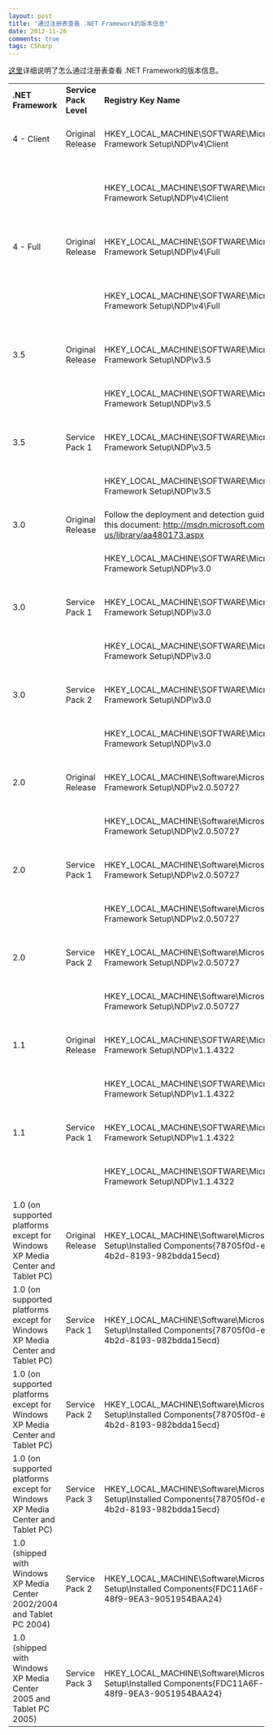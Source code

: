 ```yaml
---
layout: post
title: "通过注册表查看 .NET Framework的版本信息"
date: 2012-11-26
comments: true
tags: CSharp
---
```

<a href="http://msdn.microsoft.com/en-us/kb/kbarticle.aspx?id=318785">这里</a>详细说明了怎么通过注册表查看 .NET Framework的版本信息。<br /><table class="table" cellspacing="1"><tbody><tr><td><b>.NET Framework</b></td><td><b>Service Pack Level</b></td><td><b>Registry Key Name</b></td><td><b>Value</b></td></tr><tr><td>4 - Client</td><td>Original Release</td><td>HKEY_LOCAL_MACHINE\SOFTWARE\Microsoft\NET Framework Setup\NDP\v4\Client</td><td>Name: <b>Install</b>, Type: <b>REG_DWORD</b>, Data: <b>1</b></td></tr><tr><td><br /></td><td><br /></td><td>HKEY_LOCAL_MACHINE\SOFTWARE\Microsoft\NET Framework Setup\NDP\v4\Client</td><td>Name: <b>Version</b>, Type: <b>REG_SZ</b>, Data: <b>4.0.30319.0</b></td></tr><tr><td>4 - Full</td><td>Original Release</td><td>HKEY_LOCAL_MACHINE\SOFTWARE\Microsoft\NET Framework Setup\NDP\v4\Full</td><td>Name: <b>Install</b>, Type: <b>REG_DWORD</b>, Data: <b>1</b></td></tr><tr><td><br /></td><td><br /></td><td>HKEY_LOCAL_MACHINE\SOFTWARE\Microsoft\NET Framework Setup\NDP\v4\Full</td><td>Name: <b>Version</b>, Type: <b>REG_SZ</b>, Data: <b>4.0.30319.0</b></td></tr><tr><td>3.5</td><td>Original Release</td><td>HKEY_LOCAL_MACHINE\SOFTWARE\Microsoft\NET Framework Setup\NDP\v3.5</td><td>Name: <b>Install</b>, Type: <b>REG_DWORD</b>, Data: <b>1</b></td></tr><tr><td><br /></td><td><br /></td><td>HKEY_LOCAL_MACHINE\SOFTWARE\Microsoft\NET Framework Setup\NDP\v3.5</td><td>Name: <b>SP</b>, Type: <b>REG_DWORD</b>, Data: <b>0</b></td></tr><tr><td>3.5</td><td>Service Pack 1</td><td>HKEY_LOCAL_MACHINE\SOFTWARE\Microsoft\NET Framework Setup\NDP\v3.5</td><td>Name: <b>Install</b>, Type: <b>REG_DWORD</b>, Data: <b>1</b></td></tr><tr><td><br /></td><td><br /></td><td>HKEY_LOCAL_MACHINE\SOFTWARE\Microsoft\NET Framework Setup\NDP\v3.5</td><td>Name: <b>SP</b>, Type: <b>REG_DWORD</b>, Data: <b>1</b></td></tr><tr><td>3.0</td><td>Original Release</td><td>Follow the deployment and detection guidance in this document: <a href="http://msdn.microsoft.com/en-us/library/aa480173.aspx">http://msdn.microsoft.com/en-us/library/aa480173.aspx</a></td></tr><tr><td><br /></td><td><br /></td><td>HKEY_LOCAL_MACHINE\SOFTWARE\Microsoft\NET Framework Setup\NDP\v3.0</td><td>Name: <b>SP</b>, Type: <b>REG_DWORD</b>, Data: <b>0</b></td></tr><tr><td>3.0</td><td>Service Pack 1</td><td>HKEY_LOCAL_MACHINE\SOFTWARE\Microsoft\NET Framework Setup\NDP\v3.0</td><td>Name: <b>Install</b>, Type: <b>REG_DWORD</b>, Data: <b>1</b></td></tr><tr><td><br /></td><td><br /></td><td>HKEY_LOCAL_MACHINE\SOFTWARE\Microsoft\NET Framework Setup\NDP\v3.0</td><td>Name: <b>SP</b>, Type: <b>REG_DWORD</b>, Data: <b>1</b></td></tr><tr><td>3.0</td><td>Service Pack 2</td><td>HKEY_LOCAL_MACHINE\SOFTWARE\Microsoft\NET Framework Setup\NDP\v3.0</td><td>Name: <b>Install</b>, Type: <b>REG_DWORD</b>, Data: <b>1</b></td></tr><tr><td><br /></td><td><br /></td><td>HKEY_LOCAL_MACHINE\SOFTWARE\Microsoft\NET Framework Setup\NDP\v3.0</td><td>Name: <b>SP</b>, Type: <b>REG_DWORD</b>, Data: <b>2</b></td></tr><tr><td>2.0</td><td>Original Release</td><td>HKEY_LOCAL_MACHINE\Software\Microsoft\NET Framework Setup\NDP\v2.0.50727 </td><td>Name: <b>Install</b>, Type: <b>REG_DWORD</b>, Data: <b>1</b></td></tr><tr><td><br /></td><td><br /></td><td>HKEY_LOCAL_MACHINE\Software\Microsoft\NET Framework Setup\NDP\v2.0.50727 </td><td>Name: <b>SP</b>, Type: <b>REG_DWORD</b>, Data: <b>0</b></td></tr><tr><td>2.0</td><td>Service Pack 1</td><td>HKEY_LOCAL_MACHINE\Software\Microsoft\NET Framework Setup\NDP\v2.0.50727 </td><td>Name: <b>Install</b>, Type: <b>REG_DWORD</b>, Data: <b>1</b></td></tr><tr><td><br /></td><td><br /></td><td>HKEY_LOCAL_MACHINE\Software\Microsoft\NET Framework Setup\NDP\v2.0.50727 </td><td>Name: <b>SP</b>, Type: <b>REG_DWORD</b>, Data: <b>1</b></td></tr><tr><td>2.0</td><td>Service Pack 2</td><td>HKEY_LOCAL_MACHINE\Software\Microsoft\NET Framework Setup\NDP\v2.0.50727 </td><td>Name: <b>Install</b>, Type: <b>REG_DWORD</b>, Data: <b>1</b></td></tr><tr><td><br /></td><td><br /></td><td>HKEY_LOCAL_MACHINE\Software\Microsoft\NET Framework Setup\NDP\v2.0.50727 </td><td>Name: <b>SP</b>, Type: <b>REG_DWORD</b>, Data: <b>2</b></td></tr><tr><td>1.1</td><td>Original Release</td><td>HKEY_LOCAL_MACHINE\SOFTWARE\Microsoft\NET Framework Setup\NDP\v1.1.4322</td><td>Name: <b>Install</b>, Type: <b>REG_DWORD</b>, Data: <b>1</b></td></tr><tr><td><br /></td><td><br /></td><td>HKEY_LOCAL_MACHINE\SOFTWARE\Microsoft\NET Framework Setup\NDP\v1.1.4322</td><td>Name: <b>SP</b>, Type: <b>REG_DWORD</b>, Data: <b>0</b></td></tr><tr><td>1.1</td><td>Service Pack 1</td><td>HKEY_LOCAL_MACHINE\SOFTWARE\Microsoft\NET Framework Setup\NDP\v1.1.4322</td><td>Name: <b>Install</b>, Type: <b>REG_DWORD</b>, Data: <b>1</b></td></tr><tr><td><br /></td><td><br /></td><td>HKEY_LOCAL_MACHINE\SOFTWARE\Microsoft\NET Framework Setup\NDP\v1.1.4322</td><td>Name: <b>SP</b>, Type: <b>REG_DWORD</b>, Data: <b>1</b></td></tr><tr><td>1.0 (on supported platforms except for Windows XP Media Center and Tablet PC)</td><td>Original Release</td><td><br /><br />HKEY_LOCAL_MACHINE\Software\Microsoft\Active Setup\Installed Components\{78705f0d-e8db-4b2d-8193-982bdda15ecd} <br /><br /></td><td>Name: <b>Version</b>, Type: <b>REG_SZ</b>, Data: <b>1.0.3705.0</b></td></tr><tr><td>1.0 (on supported platforms except for Windows XP Media Center and Tablet PC)</td><td>Service Pack 1</td><td><br /><br />HKEY_LOCAL_MACHINE\Software\Microsoft\Active Setup\Installed Components\{78705f0d-e8db-4b2d-8193-982bdda15ecd} <br /><br /></td><td>Name: <b>Version</b>, Type: <b>REG_SZ</b>, Data: <b>1.0.3705.1</b></td></tr><tr><td>1.0 (on supported platforms except for Windows XP Media Center and Tablet PC)</td><td>Service Pack 2</td><td><br /><br />HKEY_LOCAL_MACHINE\Software\Microsoft\Active Setup\Installed Components\{78705f0d-e8db-4b2d-8193-982bdda15ecd} <br /><br /></td><td>Name: <b>Version</b>, Type: <b>REG_SZ</b>, Data: <b>1.0.3705.2</b></td></tr><tr><td>1.0 (on supported platforms except for Windows XP Media Center and Tablet PC)</td><td>Service Pack 3</td><td><br /><br />HKEY_LOCAL_MACHINE\Software\Microsoft\Active Setup\Installed Components\{78705f0d-e8db-4b2d-8193-982bdda15ecd} <br /><br /></td><td>Name: <b>Version</b>, Type: <b>REG_SZ</b>, Data: <b>1.0.3705.3</b></td></tr><tr><td>1.0 (shipped with Windows XP Media Center 2002/2004 and Tablet PC 2004)</td><td>Service Pack 2</td><td><br /><br />HKEY_LOCAL_MACHINE\Software\Microsoft\Active Setup\Installed Components\{FDC11A6F-17D1-48f9-9EA3-9051954BAA24} <br /><br /></td><td>Name: <b>Version</b>, Type: <b>REG_SZ</b>, Data: <b>1.0.3705.2</b></td></tr><tr><td>1.0 (shipped with Windows XP Media Center 2005 and Tablet PC 2005)</td><td>Service Pack 3</td><td><br /><br />HKEY_LOCAL_MACHINE\Software\Microsoft\Active Setup\Installed Components\{FDC11A6F-17D1-48f9-9EA3-9051954BAA24} <br /><br /></td><td>Name: <b>Version</b>, Type: <b>REG_SZ</b>, Data: <b>1.0.3705.3</b></td></tr></tbody></table><br /><br /><blockquote></blockquote>